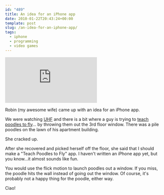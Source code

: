 ```yaml
---
id: "489"
title: An idea for an iPhone app
date: 2010-01-22T20:43:24+00:00
template: post
slug: /an-idea-for-an-iphone-app/
tags:
  - iphone
  - programming
  - video games
---
```


<iframe src="https://www.youtube.com/embed/2kFGxH4wrs4" frameborder="0" allow="autoplay; encrypted-media" allowfullscreen></iframe>

Robin (my awesome wife) came up with an idea for an iPhone app.

We were watching [UHF](http://www.imdb.com/title/tt0098546/) and there is a bit
where a guy is trying to
[teach poodles to fly](http://www.youtube.com/watch?v=2kFGxH4wrs4)... by
throwing them out the 3rd floor window. There was a pile poodles on the lawn of
his apartment building.

She cracked up.

After she recovered and picked herself off the floor, she said that I should
make a "Teach Poodles to Fly" app. I haven't written an iPhone app yet, but you
know...it almost sounds like fun.

You would use the flick motion to launch poodles out a window. If you miss, the
poodle hits the wall instead of going out the window. Of course, it's probably
not a happy thing for the poodle, either way.

Ciao!
